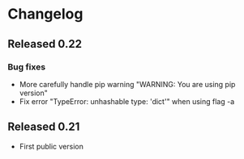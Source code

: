 # Changelog

## Released 0.22
### Bug fixes
* More carefully handle pip warning "WARNING: You are using pip version"
* Fix error "TypeError: unhashable type: 'dict'" when using flag -a

## Released 0.21
* First public version
